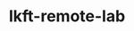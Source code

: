 ---
parent_project: lkft
permalink: /engineering/projects/lkft/lkft-remote-lab/
project_link_name: lkft-remote-lab
project_stats: 'true'
project_url: https://github.com/Linaro/lkft-remote-lab
title: lkft-remote-lab
display: false
---